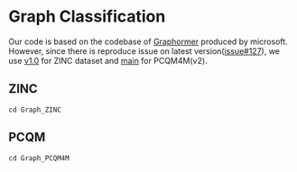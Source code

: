 # Graph Classification

Our code is based on the codebase of [Graphormer](https://github.com/microsoft/Graphormer) produced by microsoft. However, since there is reproduce issue on latest version([issue#127](https://github.com/microsoft/Graphormer/issues/127)), we use [v1.0](https://github.com/microsoft/Graphormer/tree/v1.0) for ZINC dataset and [main](https://github.com/microsoft/Graphormer/tree/main) for PCQM4M(v2). 

## ZINC
```
cd Graph_ZINC
```

## PCQM
```
cd Graph_PCQM4M
```